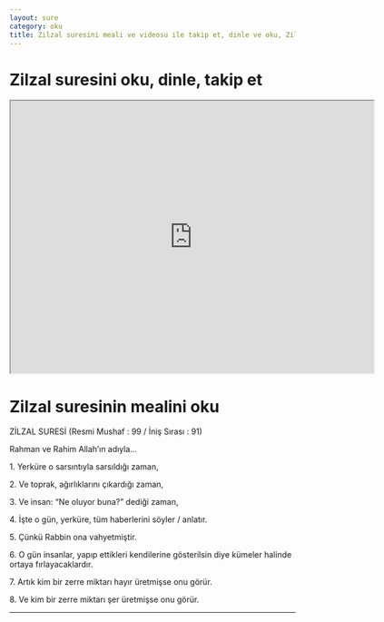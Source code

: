 ```yaml
---
layout: sure
category: oku
title: Zilzal suresini meali ve videosu ile takip et, dinle ve oku, Zilzal dinle, Zilzal meali.
---
```


<div class="container">
  <div class="row">
    <div class="col-lg-12">
      <h1>Zilzal suresini oku, dinle, takip et</h1>
      <div class="div-youtube-embed">
        <iframe width="640" height="480" src="https://www.youtube.com/embed/http://">frameborder="0" allowfullscreen></iframe>
      </div>
    </div>
  </div>

  <div class="row">
    <div class="col-lg-12">
      <h1>Zilzal suresinin mealini oku</h1>
      <div><p></p><p></p><p>ZİLZAL SURESİ (Resmi Mushaf : 99 / İniş Sırası : 91)</p><p>Rahman ve Rahim Allah’ın adıyla…</p><p></p><p></p><p>1. Yerküre o sarsıntıyla sarsıldığı zaman,</p><p></p><p></p><p>2. Ve toprak, ağırlıklarını çıkardığı zaman,</p><p></p><p></p><p>3. Ve insan: “Ne oluyor buna?” dediği zaman,</p><p></p><p></p><p>4. İşte o gün, yerküre, tüm haberlerini söyler / anlatır.</p><p></p><p></p><p>5. Çünkü Rabbin ona vahyetmiştir.</p><p></p><p></p><p>6. O gün insanlar, yapıp ettikleri kendilerine gösterilsin diye kümeler halinde ortaya fırlayacaklardır.</p><p></p><p></p><p>7. Artık kim bir zerre miktarı hayır üretmişse onu görür.</p><p></p><p></p><p>8. Ve kim bir zerre miktarı şer üretmişse onu görür.</p><p></p><p></p></div>
    </div>
  </div>
</div>
<hr />